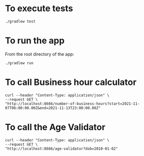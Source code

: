 # To execute tests
```
./gradlew test
```


# To run the app
From the root directory of the app: 
```
./gradlew run
```

# To call Business hour calculator
```
curl --header "Content-Type: application/json" \
--request GET \
"http://localhost:8666/number-of-business-hours?start=2021-11-07T06:00:00.00Z&end=2021-11-13T23:00:00.00Z"
```

# To call the Age Validator
```
curl --header "Content-Type: application/json" \
--request GET \
"http://localhost:8666/age-validator?dob=2010-01-02"
```
